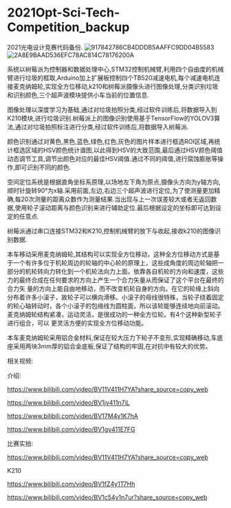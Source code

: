 # 2021Opt-Sci-Tech-Competition_backup
2021光电设计竞赛代码备份.
![917842786CB4DDDB5AAFFC9DD04B5583](https://user-images.githubusercontent.com/57294382/129131866-fa9deb1a-8189-4810-ab8b-74b768abbde5.jpg)
![2A8E9BAAD536EFC78AC814C78176200A](https://user-images.githubusercontent.com/57294382/129131875-41fa29c3-28b5-4d4a-bdef-edfa39519ac9.jpg)

系统以树莓派为控制器和数据处理中心,STM32控制机械臂,利用四个自由度的机械臂进行垃圾的框取,Arduino加上扩展板控制四个TB520减速电机,每个减速电机连接麦克纳姆轮,实现全方位移动,k210和树莓派摄像头进行图像处理,分类识别垃圾和识别颜色,三个超声波模块提供小车当前的位置信息.

图像处理以深度学习为基础,通过对垃圾拍照分类,经过软件训练后,将数据导入到K210模块,进行垃圾识别.树莓派上的图像识别使用基于TensorFlow的YOLOV3算法,通过对垃圾拍照标注进行分类,经过软件训练后,将数据导入树莓派.

颜色识别通过对黄色,黑色,蓝色,绿色,红色,灰色的图片样本进行框选ROI区域,再统计框选区域的HSV颜色统计谱图,以此得到HSV的大致范围,最后通过HSV颜色阈值动态调节工具,调节出颜色对应的最佳HSV阈值.通过不同的阈值,进行腐蚀膨胀等操作,即可识别不同的颜色.

空间定位系统是根据直角坐标系原理,以场地左下角为原点,摄像头方向为y轴方向,顺时针旋转90°为x轴.采用前面,左边,右边三个超声波进行定位,为了使测量更加精确,每20次测量的距离众数作为测量结果.当出现与上一次误差较大或者无返回数据,使用轮子滚动距离与颜色识别来进行辅助定位.最后根据设定的坐标即可达到设定的任意点.

树莓派通过串口连接STM32和K210,控制机械臂的放下与收起,接收k210的图像识别数据.

本车移动采用麦克纳姆轮,其结构可以实现全方位移动，这种全方位移动方式是基于一个有许多位于机轮周边的轮轴的中心轮的原理上，这些成角度的周边轮轴把一部分的机轮转向力转化到一个机轮法向力上面。依靠各自机轮的方向和速度，这些力的最终合成在任何要求的方向上产生一个合力矢量从而保证了这个平台在最终的合力矢
量的方向上能自由地移动，而不改变机轮自身的方向。在它的轮缘上斜向分布着许多小滚子，故轮子可以横向滑移。小滚子的母线很特殊，当轮子绕着固定的轮心轴转动时，各个小滚子的包络线为圆柱面，所以该轮能够连续地向前滚动。麦克纳姆轮结构紧凑，运动灵活，是很成功的一种全方位轮。有4个这种新型轮子进行组合，可以
更灵活方便的实现全方位移动功能。

本车麦克纳姆轮采用铝合金材料,保证在较大压力下轮子不变形,实现精确移动,车底座采用两块3mm厚的铝合金底板,保证了结构的牢固,在对抗中有较大的优势。

相关视频:

介绍:

https://www.bilibili.com/video/BV11V411H7YA?share_source=copy_web

https://www.bilibili.com/video/BV1jv411n7iL

https://www.bilibili.com/video/BV17M4y1K7hA

https://www.bilibili.com/video/BV1gv411E7FG

比赛实拍:

https://www.bilibili.com/video/BV11V411H7YA?share_source=copy_web

K210

https://www.bilibili.com/video/BV1fZ4y1T7Hh

https://www.bilibili.com/video/BV1c54y1n7ur?share_source=copy_web


